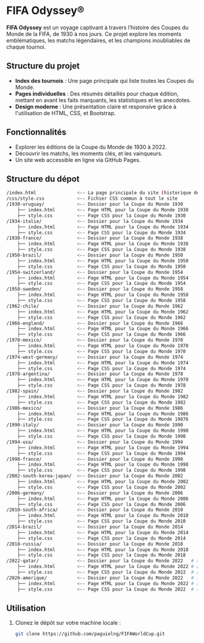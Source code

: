 # FIFA Odyssey®

**FIFA Odyssey** est un voyage captivant à travers l’histoire des Coupes du Monde de la FIFA, de 1930 à nos jours. Ce projet explore les moments emblématiques, les matchs légendaires, et les champions inoubliables de chaque tournoi.

## Structure du projet

- **Index des tournois** : Une page principale qui liste toutes les Coupes du Monde.
- **Pages individuelles** : Des résumés détaillés pour chaque édition, mettant en avant les faits marquants, les statistiques et les anecdotes.
- **Design moderne** : Une présentation claire et responsive grâce à l'utilisation de HTML, CSS, et Bootstrap.

## Fonctionnalités

- Explorer les éditions de la Coupe du Monde de 1930 à 2022.
- Découvrir les matchs, les moments clés, et les vainqueurs.
- Un site web accessible en ligne via GitHub Pages.

## Structure du dépot
```bash
/index.html               <-- La page principale du site (historique des Coupes du Monde)
/css/style.css            <-- Fichier CSS commun à tout le site
/1930-uruguay/            <-- Dossier pour la Coupe du Monde 1930
    ├── index.html        <-- Page HTML pour la Coupe du Monde 1930
    ├── style.css         <-- Page CSS pour la Coupe du Monde 1930
/1934-italie/             <-- Dossier pour la Coupe du Monde 1934
    ├── index.html        <-- Page HTML pour la Coupe du Monde 1934
    ├── style.css         <-- Page CSS pour la Coupe du Monde 1934
/1938-france/             <-- Dossier pour la Coupe du Monde 1938
    ├── index.html        <-- Page HTML pour la Coupe du Monde 1938
    ├── style.css         <-- Page CSS pour la Coupe du Monde 1938
/1950-brazil/             <-- Dossier pour la Coupe du Monde 1950
    ├── index.html        <-- Page HTML pour la Coupe du Monde 1950
    ├── style.css         <-- Page CSS pour la Coupe du Monde 1950
/1954-switzerland/        <-- Dossier pour la Coupe du Monde 1954
    ├── index.html        <-- Page HTML pour la Coupe du Monde 1954
    ├── style.css         <-- Page CSS pour la Coupe du Monde 1954
/1958-sweden/             <-- Dossier pour la Coupe du Monde 1958
    ├── index.html        <-- Page HTML pour la Coupe du Monde 1958
    ├── style.css         <-- Page CSS pour la Coupe du Monde 1958
/1962-chile/              <-- Dossier pour la Coupe du Monde 1962
    ├── index.html        <-- Page HTML pour la Coupe du Monde 1962
    ├── style.css         <-- Page CSS pour la Coupe du Monde 1962
/1966-england/            <-- Dossier pour la Coupe du Monde 1966
    ├── index.html        <-- Page HTML pour la Coupe du Monde 1966
    ├── style.css         <-- Page CSS pour la Coupe du Monde 1966
/1970-mexico/             <-- Dossier pour la Coupe du Monde 1970
    ├── index.html        <-- Page HTML pour la Coupe du Monde 1970
    ├── style.css         <-- Page CSS pour la Coupe du Monde 1970
/1974-west-germany/       <-- Dossier pour la Coupe du Monde 1974
    ├── index.html        <-- Page HTML pour la Coupe du Monde 1974
    ├── style.css         <-- Page CSS pour la Coupe du Monde 1974
/1978-argentina/          <-- Dossier pour la Coupe du Monde 1978
    ├── index.html        <-- Page HTML pour la Coupe du Monde 1978
    ├── style.css         <-- Page CSS pour la Coupe du Monde 1978
/1982-spain/              <-- Dossier pour la Coupe du Monde 1982
    ├── index.html        <-- Page HTML pour la Coupe du Monde 1982
    ├── style.css         <-- Page CSS pour la Coupe du Monde 1982
/1986-mexico/             <-- Dossier pour la Coupe du Monde 1986
    ├── index.html        <-- Page HTML pour la Coupe du Monde 1986
    ├── style.css         <-- Page CSS pour la Coupe du Monde 19876
/1990-italy/              <-- Dossier pour la Coupe du Monde 1990
    ├── index.html        <-- Page HTML pour la Coupe du Monde 1990
    ├── style.css         <-- Page CSS pour la Coupe du Monde 1990
/1994-usa/                <-- Dossier pour la Coupe du Monde 1994
    ├── index.html        <-- Page HTML pour la Coupe du Monde 1994
    ├── style.css         <-- Page CSS pour la Coupe du Monde 1994
/1998-france/             <-- Dossier pour la Coupe du Monde 1998
    ├── index.html        <-- Page HTML pour la Coupe du Monde 1998
    ├── style.css         <-- Page CSS pour la Coupe du Monde 1998
/2002-south-korea-japan/  <-- Dossier pour la Coupe du Monde 2002
    ├── index.html        <-- Page HTML pour la Coupe du Monde 2002
    ├── style.css         <-- Page CSS pour la Coupe du Monde 2002
/2006-germany/            <-- Dossier pour la Coupe du Monde 2006
    ├── index.html        <-- Page HTML pour la Coupe du Monde 2006
    ├── style.css         <-- Page CSS pour la Coupe du Monde 2006
/2010-south-africa/       <-- Dossier pour la Coupe du Monde 2010
    ├── index.html        <-- Page HTML pour la Coupe du Monde 2010
    ├── style.css         <-- Page CSS pour la Coupe du Monde 2010
/2014-brazil/             <-- Dossier pour la Coupe du Monde 2014
    ├── index.html        <-- Page HTML pour la Coupe du Monde 2014
    ├── style.css         <-- Page CSS pour la Coupe du Monde 2014
/2018-russia/             <-- Dossier pour la Coupe du Monde 2018
    ├── index.html        <-- Page HTML pour la Coupe du Monde 2018
    ├── style.css         <-- Page CSS pour la Coupe du Monde 2018
/2022-qatar/              <-- Dossier pour la Coupe du Monde 2022   # avenir...
    ├── index.html        <-- Page HTML pour la Coupe du Monde 2022 # avenir...
    ├── style.css         <-- Page CSS pour la Coupe du Monde 2022  # avenir...
/2026-amerique/           <-- Dossier pour la Coupe du Monde 2022   # 11 juin au 19 juillet 2026
    ├── index.html        <-- Page HTML pour la Coupe du Monde 2022 # avenir...
    ├── style.css         <-- Page CSS pour la Coupe du Monde 2022  # avenir...
```

## Utilisation

1. Clonez le dépôt sur votre machine locale :
   ```bash
   git clone https://github.com/paguielng/FIFAWorldCup.git
